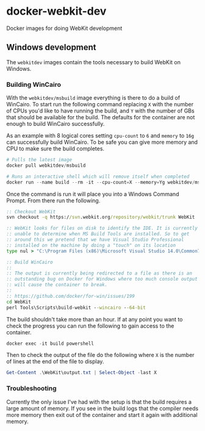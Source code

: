 # docker-webkit-dev
Docker images for doing WebKit development

## Windows development

The `webkitdev` images contain the tools necessary to build WebKit on Windows.

### Building WinCairo

With the `webkitdev/msbuild` image everything is there to do a build of 
WinCairo. To start run the following command replacing `X` with the number of
CPUs you'd like to have running the build, and `Y` with the number of GBs that
should be available for the build. The defaults for the container are not enough
to build WinCairo successfully.

As an example with 8 logical cores setting `cpu-count` to `6` and `memory` to
`16g` can successfully build WinCairo. To be safe you can give more memory and
CPU to make sure the build completes.

```powershell
# Pulls the latest image
docker pull webkitdev/msbuild

# Runs an interactive shell which will remove itself when completed
docker run --name build --rm -it --cpu-count=X --memory=Yg webkitdev/msbuild cmd
```

Once the command is run it will place you into a Windows Command Prompt.
From there run the following.

```cmd
:: Checkout WebKit
svn checkout -q https://svn.webkit.org/repository/webkit/trunk WebKit

:: WebKit looks for files on disk to identify the IDE. It is currently
:: unable to determine when MS Build Tools are installed. So to get
:: around this we pretend that we have Visual Studio Professional
:: installed on the machine by doing a "touch" on its location
type nul > "C:\Program Files (x86)\Microsoft Visual Studio 14.0\Common7\IDE\devenv.com"

:: Build WinCairo
:: 
:: The output is currently being redirected to a file as there is an
:: outstanding bug on Docker for Windows where too much console output
:: will cause the container to break.
::
:: https://github.com/docker/for-win/issues/199
cd WebKit
perl Tools\Scripts\build-webkit --wincairo --64-bit
```

The build shouldn't take more than an hour. If at any point you want to check
the progress you can run the following to gain access to the container.

```powershell
docker exec -it build powershell
```

Then to check the output of the file do the following where `X` is the number of
lines at the end of the file to display.

```powershell
Get-Content .\WebKit\output.txt | Select-Object -last X
```

### Troubleshooting

Currently the only issue I've had with the setup is that the build
requires a large amount of memory. If you see in the build logs that the 
compiler needs more memory then exit out of the container and start it again 
with additional memory.
